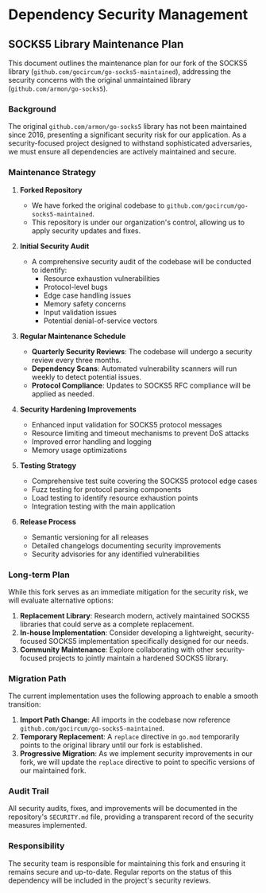 # Dependency Security Management

## SOCKS5 Library Maintenance Plan

This document outlines the maintenance plan for our fork of the SOCKS5 library (`github.com/gocircum/go-socks5-maintained`), addressing the security concerns with the original unmaintained library (`github.com/armon/go-socks5`).

### Background

The original `github.com/armon/go-socks5` library has not been maintained since 2016, presenting a significant security risk for our application. As a security-focused project designed to withstand sophisticated adversaries, we must ensure all dependencies are actively maintained and secure.

### Maintenance Strategy

1. **Forked Repository**
   - We have forked the original codebase to `github.com/gocircum/go-socks5-maintained`.
   - This repository is under our organization's control, allowing us to apply security updates and fixes.

2. **Initial Security Audit**
   - A comprehensive security audit of the codebase will be conducted to identify:
     - Resource exhaustion vulnerabilities
     - Protocol-level bugs
     - Edge case handling issues
     - Memory safety concerns
     - Input validation issues
     - Potential denial-of-service vectors

3. **Regular Maintenance Schedule**
   - **Quarterly Security Reviews**: The codebase will undergo a security review every three months.
   - **Dependency Scans**: Automated vulnerability scanners will run weekly to detect potential issues.
   - **Protocol Compliance**: Updates to SOCKS5 RFC compliance will be applied as needed.

4. **Security Hardening Improvements**
   - Enhanced input validation for SOCKS5 protocol messages
   - Resource limiting and timeout mechanisms to prevent DoS attacks
   - Improved error handling and logging
   - Memory usage optimizations

5. **Testing Strategy**
   - Comprehensive test suite covering the SOCKS5 protocol edge cases
   - Fuzz testing for protocol parsing components
   - Load testing to identify resource exhaustion points
   - Integration testing with the main application

6. **Release Process**
   - Semantic versioning for all releases
   - Detailed changelogs documenting security improvements
   - Security advisories for any identified vulnerabilities

### Long-term Plan

While this fork serves as an immediate mitigation for the security risk, we will evaluate alternative options:

1. **Replacement Library**: Research modern, actively maintained SOCKS5 libraries that could serve as a complete replacement.
2. **In-house Implementation**: Consider developing a lightweight, security-focused SOCKS5 implementation specifically designed for our needs.
3. **Community Maintenance**: Explore collaborating with other security-focused projects to jointly maintain a hardened SOCKS5 library.

### Migration Path

The current implementation uses the following approach to enable a smooth transition:

1. **Import Path Change**: All imports in the codebase now reference `github.com/gocircum/go-socks5-maintained`.
2. **Temporary Replacement**: A `replace` directive in `go.mod` temporarily points to the original library until our fork is established.
3. **Progressive Migration**: As we implement security improvements in our fork, we will update the `replace` directive to point to specific versions of our maintained fork.

### Audit Trail

All security audits, fixes, and improvements will be documented in the repository's `SECURITY.md` file, providing a transparent record of the security measures implemented.

### Responsibility

The security team is responsible for maintaining this fork and ensuring it remains secure and up-to-date. Regular reports on the status of this dependency will be included in the project's security reviews. 